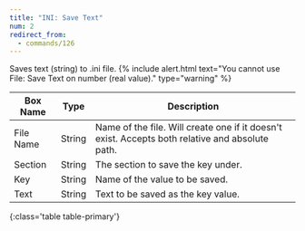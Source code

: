 ```yaml
---
title: "INI: Save Text"
num: 2
redirect_from:
  - commands/126
---
```


Saves text (string) to .ini file.
{% include alert.html text="You cannot use File: Save Text on number (real value)." type="warning" %} 

| Box Name | Type | Description | 
|-------|--------|--------
|File Name|	String	|Name of the file. Will create one if it doesn't exist. Accepts both relative and absolute path.
|Section|	String|	The section to save the key under.
|Key	|String	|Name of the value to be saved.
|Text|	String|	Text to be saved as the key value.
{:class='table table-primary'}









